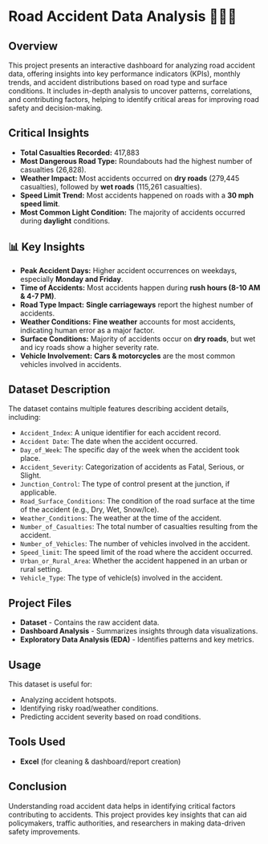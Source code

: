# Road Accident Data Analysis 🚧💥🚗

## Overview
This project presents an interactive dashboard for analyzing road accident data, offering insights into key performance indicators (KPIs), monthly trends, and accident distributions based on road type and surface conditions. It includes in-depth analysis to uncover patterns, correlations, and contributing factors, helping to identify critical areas for improving road safety and decision-making.


## Critical Insights

- **Total Casualties Recorded:** 417,883
- **Most Dangerous Road Type:** Roundabouts had the highest number of casualties (26,828).
- **Weather Impact:** Most accidents occurred on **dry roads** (279,445 casualties), followed by **wet roads** (115,261 casualties).
- **Speed Limit Trend:** Most accidents happened on roads with a **30 mph speed limit**.
- **Most Common Light Condition:** The majority of accidents occurred during **daylight** conditions.

## 📊 Key Insights

- **Peak Accident Days:** Higher accident occurrences on weekdays, especially **Monday and Friday**.
- **Time of Accidents:** Most accidents happen during **rush hours (8-10 AM & 4-7 PM)**.
- **Road Type Impact:** **Single carriageways** report the highest number of accidents.
- **Weather Conditions:** **Fine weather** accounts for most accidents, indicating human error as a major factor.
- **Surface Conditions:** Majority of accidents occur on **dry roads**, but wet and icy roads show a higher severity rate.
- **Vehicle Involvement:** **Cars & motorcycles** are the most common vehicles involved in accidents.

## Dataset Description

The dataset contains multiple features describing accident details, including:

- `Accident_Index`: A unique identifier for each accident record.
- `Accident Date`: The date when the accident occurred.
- `Day_of_Week`: The specific day of the week when the accident took place.
- `Accident_Severity`: Categorization of accidents as Fatal, Serious, or Slight.
- `Junction_Control`: The type of control present at the junction, if applicable.
- `Road_Surface_Conditions`: The condition of the road surface at the time of the accident (e.g., Dry, Wet, Snow/Ice).
- `Weather_Conditions`: The weather at the time of the accident.
- `Number_of_Casualties`: The total number of casualties resulting from the accident.
- `Number_of_Vehicles`: The number of vehicles involved in the accident.
- `Speed_limit`: The speed limit of the road where the accident occurred.
- `Urban_or_Rural_Area`: Whether the accident happened in an urban or rural setting.
- `Vehicle_Type`: The type of vehicle(s) involved in the accident.

## Project Files

- **Dataset** - Contains the raw accident data.
- **Dashboard Analysis** - Summarizes insights through data visualizations.
- **Exploratory Data Analysis (EDA)** - Identifies patterns and key metrics.

## Usage

This dataset is useful for:
- Analyzing accident hotspots.
- Identifying risky road/weather conditions.
- Predicting accident severity based on road conditions.

## Tools Used

- **Excel** (for cleaning & dashboard/report creation)

## Conclusion
Understanding road accident data helps in identifying critical factors contributing to accidents. This project provides key insights that can aid policymakers, traffic authorities, and researchers in making data-driven safety improvements.
